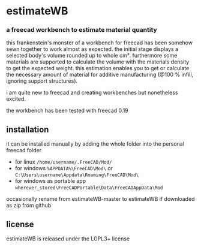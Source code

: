 # estimateWB
### a freecad workbench to estimate material quantity

this frankenstein's monster of a workbench for freecad has been somehow sewn together to work almost as expected. the initial stage displays a selected body's volume rounded up to whole cm³. furthermore some materials are supported to calculate the volume with the materials density to get the expected weight. this estimation enables you to get or calculate the necessary amount of material for additive manufacturing (@100 % infill, ignoring support structures).

i am quite new to freecad and creating workbenches but nonetheless excited.

the workbench has been tested with freecad 0.19

## installation 

it can be installed manually by adding the whole folder into the personal freecad folder

- for linux `/home/username/.FreeCAD/Mod/`
- for windows `%APPDATA%\FreeCAD\Mod\` or `C:\Users\username\Appdata\Roaming\FreeCAD\Mod\`
- for windows as portable app `wherever_stored\FreeCADPortable\Data\FreeCADAppData\Mod`

occasionally rename from estimateWB-master to estimateWB if downloaded as zip from github

## license

estimateWB is released under the LGPL3+ license
